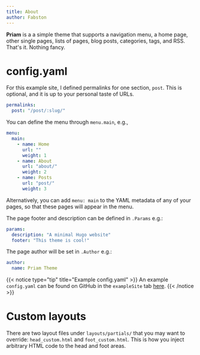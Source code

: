 ```yaml
---
title: About
author: Fabston
---
```


**Priam** is a a simple theme that supports a navigation menu, a home page, other single pages, lists of pages, blog posts, categories, tags, and RSS. That's it. Nothing fancy.

# config.yaml

For this example site, I defined permalinks for one section, `post`. This is optional, and it is up to your personal taste of URLs.

```yaml
permalinks:
  post: "/post/:slug/"
```

You can define the menu through `menu.main`, e.g.,

```yaml {linenos=table}
menu:
  main:
    - name: Home
      url: ""
      weight: 1
    - name: About
      url: "about/"
      weight: 2
    - name: Posts
      url: "post/"
      weight: 3
```

Alternatively, you can add `menu: main` to the YAML metadata of any of your pages, so that these pages will appear in the menu.

The page footer and description can be defined in `.Params` e.g.:

```yaml
params:
  description: "A minimal Hugo website"
  footer: "This theme is cool!"
```

The page author will be set in `.Author` e.g.:

```yaml
author:
  name: Priam Theme
```

{{< notice type="tip" title="Example config.yaml" >}}
An example `config.yaml` can be found on GitHub in the `exampleSite` tab [here](https://github.com/fabston/Hugo-Theme-Priam/blob/main/exampleSite/config.yaml).
{{< /notice >}}

# Custom layouts

There are two layout files under `layouts/partials/` that you may want to override: `head_custom.html` and `foot_custom.html`. This is how you inject arbitrary HTML code to the head and foot areas.